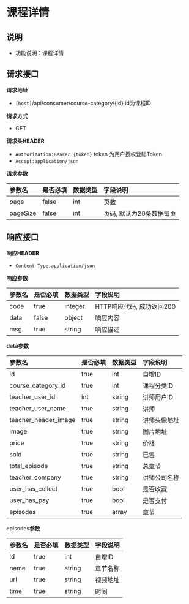 # 课程详情



## 说明 <a id="&#x8BF4;&#x660E;"></a>

* 功能说明：课程详情

## 请求接口 <a id="&#x8BF7;&#x6C42;&#x63A5;&#x53E3;"></a>

**请求地址**

* `[host]`/api/consumer/course-category/{id}  id为课程ID

**请求方式**

* GET

**请求头HEADER**

* `Authorization:Bearer {token}` token 为用户授权登陆Token
* `Accept:application/json`

**请求参数**

| 参数名 | 是否必填 | 数据类型 | 字段说明 |
| :--- | :--- | :--- | :--- |
| page | false | int | 页数 |
| pageSize | false | int | 页码, 默认为20条数据每页 |

## 响应接口 <a id="&#x54CD;&#x5E94;&#x63A5;&#x53E3;"></a>

**响应HEADER**

* `Content-Type:application/json`

**响应参数**

| 参数名 | 是否必填 | 数据类型 | 字段说明 |
| :--- | :--- | :--- | :--- |
| code | true | integer | HTTP响应代码, 成功返回200 |
| data | false | object | 响应内容 |
| msg | true | string | 响应描述 |



**data参数**

| 参数名 | 是否必填 | 数据类型 | 字段说明 |
| :--- | :--- | :--- | :--- |
| id | true | int | 自增ID |
| course\_category\_id | true | int | 课程分类ID |
| teacher\_user\_id | int | string | 讲师用户ID |
| teacher\_user\_name | true | string | 讲师 |
| teacher\_header\_image | true | string | 讲师头像地址 |
| image | true | string | 图片地址 |
| price | true | string | 价格 |
| sold | true | string | 已售 |
| total\_episode | true | string | 总章节 |
| teacher\_company | true | string | 讲师公司名称 |
| user\_has\_collect | true | bool | 是否收藏 |
| user\_has\_pay | true | bool | 是否支付 |
| episodes | true | array | 章节 |



episodes**参数**

| 参数名 | 是否必填 | 数据类型 | 字段说明 |
| :--- | :--- | :--- | :--- |
| id | true | int | 自增ID |
| name | true | string | 章节名称 |
| url | true | string | 视频地址 |
| time | true | string | 时间 |

